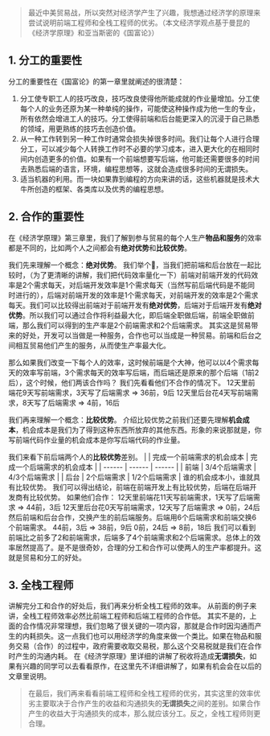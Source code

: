 > 最近中美贸易战，所以突然对经济学产生了兴趣，我想通过经济学的原理来尝试说明前端工程师和全栈工程师的优劣。（本文经济学观点基于曼昆的《经济学原理》和亚当斯密的《国富论》）

## 1. 分工的重要性
分工的重要性在《国富论》的第一章里就阐述的很清楚：
1. 分工使专职工人的技巧改良，技巧改良使得他所能成就的作业量增加。分工使每个人的业务还原为某一种单纯的操作，可能使这种操作成为他一生的专业，所有依然会增进工人的技巧。分工使得前端和后台能更深入的沉浸于自己熟悉的领域，用更熟练的技巧去创造价值。
2. 从一种工作转到另一种工作时通常会损失掉很多时间。我们让每个人进行合理分工，可以减少每个人转换工作时不必要的学习成本，进入更大化的在相同时间内创造更多的价值。如果有一个前端想要写后端，他可能还需要很多的时间去熟悉后端的语言，环境，编程思想等，这就会造成很多时间的无谓损失。
3. 适当机器的利用。而一块如果靠到编程的方向来讲的话，这些机器就是技术大牛所创造的框架、各类库以及优秀的编程思想。

## 2. 合作的重要性
在《经济学原理》第三章里，我们了解到参与贸易的每个人生产**物品和服务**的效率都是不同的，比如两个人之间都会有**绝对优势**和**比较优势**。

我们先来理解一个概念：**绝对优势**。
我们举个🌰，当我们把前端和后台放在一起比较时，（为了更清晰的讲解，我们把代码效率量化一下）前端对前端开发的代码效率是2个需求每天，对后端开发效率是1个需求每天（当然写前后端代码是不能同时进行的），后端对前端开发的效率是1个需求每天，对前端开发的效率是2个需求每天。我们可以比较得出前端对于前端开发有**绝对优势**，后端对于后端开发有**绝对优势**。所以我们可以通过合作将利益最大化，即后端全职做后端，前端全职做前端，那么我们可以得到的生产率是2个前端需求和2个后端需求。
其实这是贸易带来的好处，开发可以当做是一种服务，合作也可以当成是一种贸易。前端和后台之间相互贸易他们产生的服务，从而使生产率最大化。

那么如果我们改变一下每个人的效率，这时候前端是个大神，他可以以4个需求每天的效率写前端，3个需求每天的效率写后端，而后端还是原来的那个后端（1前2后），这个时候，他们两该合作吗？
我们先看看他们不合作的情况下。
12天里前端花9天写前端需求，3天写了后端需求 =>  36前，9后
12天里后台花4天写前端需求，8天写了后端需求 => 4前，16后

我们再来理解一个概念：**比较优势**。
介绍比较优势之前我们还要先理解**机会成本**，机会成本是我们为了得到这种东西所放弃的其他东西。形象的来说那就是，你写前端代码作业量的机会成本是你写后端代码的作业量。

我们来看下前后端两个人的**比较优势**差别。
|  | 完成一个前端需求的机会成本 | 完成一个后端需求的机会成本 |
| ------ | ------ | ------ |
| 前端 | 3/4个后端需求 | 4/3个后端需求 |
| 后台 | 2个后端需求 | 1/2个后端需求 |
谁的机会成本小，谁就具有比较优势。
我们可以得出结论，前端在前端开发上有比较优势，后端在后端开发商有比较优势。
如果他们合作：
12天里前端花11天写前端需求，1天写了后端需求 =>  44前，3后
12天里后台花0天写前端需求，12天写了后端需求 => 0前，24后
然后前端和后台合作，交换产生的前后端服务。后端用6个后端需求和前端交换6个前端需求。
44前，3后 => 38前，9后
0前，24后 => 8前，18后
我们可以看到前端比之前多了2和前端需求，后端多了4个前端需求和2个后端需求。总体上的效率居然提高了。是不是很奇妙，合理的分工和合作可以使两人的生产率都提升。这就是贸易和分工的好处。

## 3. 全栈工程师
讲解完分工和合作的好处后，我们再来分析全栈工程师的效率。
从前面的例子来讲，全栈工程师效率必然比前端工程师和后端工程师的合作低。
其实不是的，上面的合作情况非常理想，我们忽略了很关键的一项内容，那就是合作时因沟通而产生的内耗损失。这一点我们也可以用经济学的角度来做一个类比。如果在物品和服务交易（合作）的过程中，政府需要收取交易税，那么这个交易税就是我们在合作时产生的沟通内耗。
在《经济学原理》里详细的讲解了税收将造成**无谓损失**，如果有兴趣的同学可以去看看原作，在这里先不详细讲解了，如果有机会会在以后的文章里说明。

> 在最后，我们再来看看前端工程师和全栈工程师的优劣，其实这里的效率优劣主要取决于合作产生的收益和沟通损失的**无谓损失**之间的差别。如果合作产生的收益大于沟通损失的成本，那么就应该分工。反之，全栈工程师则更合理。
